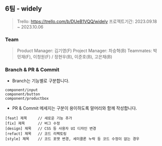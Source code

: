 ## 6팀 - widely

> Trello: https://trello.com/b/DUeB1VQQ/widely
> 프로젝트기간: 2023.09.18 ~ 2023.10.06

### Team

> Product Manager: 김기영(F)
> Project Manager: 차승혁(B)
> Teammates: 박민재(F), 이청원(F) / 정현우(B), 이준호(B), 고은채(B)

### Branch & PR & Commit

*  Branch는 기능별로 구분합니다.
```
component/input
component/button
component/productbox
```
  
*  PR & Commit 메세지는 구분이 용이하도록 말머리와 함께 작성합니다. 
```
[feat] 제목     // 새로운 기능 추가
[fix] 제목      // 버그 수정
[design] 제목   // CSS 등 사용자 UI 디자인 변경
[refact] 제목   // 코드 리팩토링
[style] 제목    // 코드 포맷 변경, 세미콜론 누락 등 코드 수정이 없는 경우
```